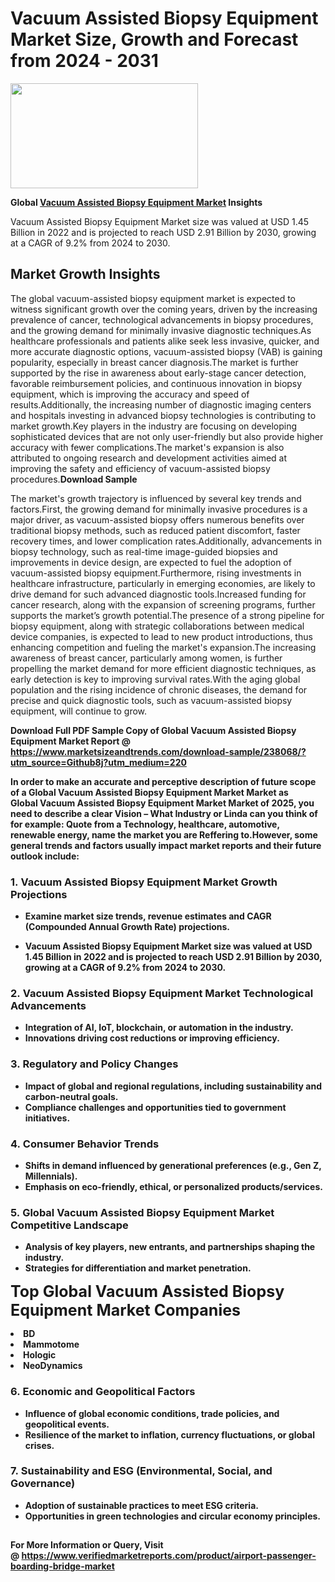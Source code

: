 <H1>Vacuum Assisted Biopsy Equipment Market Size, Growth and Forecast from 2024 - 2031</H1><img class="aligncenter size-medium wp-image-584254" src="https://thirdeyenews.in/wp-content/uploads/2024/09/Global-Market-Research-300x168.jpeg" alt="" width="300" height="168" /><p><strong>Global&nbsp;<a href="https://www.marketsizeandtrends.com/download-sample/238068/?utm_source=Github8j?utm_medium=220">Vacuum Assisted Biopsy Equipment Market</a> Insights</strong></p><p>Vacuum Assisted Biopsy Equipment Market size was valued at USD 1.45 Billion in 2022 and is projected to reach USD 2.91 Billion by 2030, growing at a CAGR of 9.2% from 2024 to 2030.</p><p><h2>Market Growth Insights</h2> <p>The global vacuum-assisted biopsy equipment market is expected to witness significant growth over the coming years, driven by the increasing prevalence of cancer, technological advancements in biopsy procedures, and the growing demand for minimally invasive diagnostic techniques.As healthcare professionals and patients alike seek less invasive, quicker, and more accurate diagnostic options, vacuum-assisted biopsy (VAB) is gaining popularity, especially in breast cancer diagnosis.The market is further supported by the rise in awareness about early-stage cancer detection, favorable reimbursement policies, and continuous innovation in biopsy equipment, which is improving the accuracy and speed of results.Additionally, the increasing number of diagnostic imaging centers and hospitals investing in advanced biopsy technologies is contributing to market growth.Key players in the industry are focusing on developing sophisticated devices that are not only user-friendly but also provide higher accuracy with fewer complications.The market's expansion is also attributed to ongoing research and development activities aimed at improving the safety and efficiency of vacuum-assisted biopsy procedures.<strong>Download Sample</strong></p> <p>The market's growth trajectory is influenced by several key trends and factors.First, the growing demand for minimally invasive procedures is a major driver, as vacuum-assisted biopsy offers numerous benefits over traditional biopsy methods, such as reduced patient discomfort, faster recovery times, and lower complication rates.Additionally, advancements in biopsy technology, such as real-time image-guided biopsies and improvements in device design, are expected to fuel the adoption of vacuum-assisted biopsy equipment.Furthermore, rising investments in healthcare infrastructure, particularly in emerging economies, are likely to drive demand for such advanced diagnostic tools.Increased funding for cancer research, along with the expansion of screening programs, further supports the market’s growth potential.The presence of a strong pipeline for biopsy equipment, along with strategic collaborations between medical device companies, is expected to lead to new product introductions, thus enhancing competition and fueling the market's expansion.The increasing awareness of breast cancer, particularly among women, is further propelling the market demand for more efficient diagnostic techniques, as early detection is key to improving survival rates.With the aging global population and the rising incidence of chronic diseases, the demand for precise and quick diagnostic tools, such as vacuum-assisted biopsy equipment, will continue to grow.<strong></p><p><span class=""><strong>Download Full PDF Sample Copy of Global Vacuum Assisted Biopsy Equipment Market Report</strong> @ <a href="https://www.marketsizeandtrends.com/download-sample/238068/?utm_source=Github8j?utm_medium=220" target="_blank">https://www.marketsizeandtrends.com/download-sample/238068/?utm_source=Github8j?utm_medium=220</a></span></p><p>In order to make an accurate and perceptive description of future scope of a Global&nbsp;Vacuum Assisted Biopsy Equipment Market Market as Global&nbsp;Vacuum Assisted Biopsy Equipment Market Market of 2025, you need to describe a clear Vision &ndash; What Industry or Linda can you think of for example: Quote from a Technology, healthcare, automotive, renewable energy, name the market you are Reffering to.However, some general trends and factors usually impact market reports and their future outlook include:</p><h3>1.&nbsp;<strong>Vacuum Assisted Biopsy Equipment Market Growth Projections</strong></h3><ul><li>Examine market size trends, revenue estimates and CAGR (Compounded Annual Growth Rate) projections.</li><li><p>Vacuum Assisted Biopsy Equipment Market size was valued at USD 1.45 Billion in 2022 and is projected to reach USD 2.91 Billion by 2030, growing at a CAGR of 9.2% from 2024 to 2030.</p></li></ul><h3>2.&nbsp;<strong>Vacuum Assisted Biopsy Equipment Market Technological Advancements</strong></h3><ul><li>Integration of AI, IoT, blockchain, or automation in the industry.</li><li>Innovations driving cost reductions or improving efficiency.</li></ul><h3>3.&nbsp;<strong>Regulatory and Policy Changes</strong></h3><ul><li>Impact of global and regional regulations, including sustainability and carbon-neutral goals.</li><li>Compliance challenges and opportunities tied to government initiatives.</li></ul><h3>4.&nbsp;<strong>Consumer Behavior Trends</strong></h3><ul><li>Shifts in demand influenced by generational preferences (e.g., Gen Z, Millennials).</li><li>Emphasis on eco-friendly, ethical, or personalized products/services.</li></ul><h3>5.&nbsp;<strong>Global Vacuum Assisted Biopsy Equipment Market Competitive Landscape</strong></h3><ul><li>Analysis of key players, new entrants, and partnerships shaping the industry.</li><li>Strategies for differentiation and market penetration.</li></ul><p data-pm-slice="1 1 []"><span style="color: inherit; font-family: inherit; font-size: 25px;">Top Global Vacuum Assisted Biopsy Equipment Market Companies</span></p><div class="" data-test-id=""><p><li>BD</li><li> Mammotome</li><li> Hologic</li><li> NeoDynamics</li></p></div><h3>6.&nbsp;<strong>Economic and Geopolitical Factors</strong></h3><ul><li>Influence of global economic conditions, trade policies, and geopolitical events.</li><li>Resilience of the market to inflation, currency fluctuations, or global crises.</li></ul><h3>7.&nbsp;<strong>Sustainability and ESG (Environmental, Social, and Governance)</strong></h3><ul><li>Adoption of sustainable practices to meet ESG criteria.</li><li>Opportunities in green technologies and circular economy principles.</li></ul><h2><strong style="font-size: 14px;">For More Information or Query, Visit @&nbsp;</strong><a style="background-color: #ffffff; font-size: 14px;" href="https://www.marketsizeandtrends.com/report/vacuum-assisted-biopsy-equipment-market/" target="_blank">https://www.verifiedmarketreports.com/product/airport-passenger-boarding-bridge-market</a></h2>